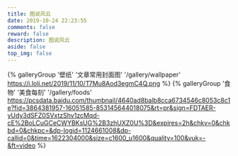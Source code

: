 ```yaml
---
title: 图说风云
date: 2019-10-24 22:23:55
comments: false
reward: false
description: 图说风云
aside: false
top_img: false
---
```


{% galleryGroup '壁纸' '文章常用封面图' '/gallery/wallpaper' https://i.loli.net/2019/11/10/T7Mu8Aod3egmC4Q.png %}
{% galleryGroup '食物' '美食每刻' '/gallery/foods' https://pcsdata.baidu.com/thumbnail/4640ad8balb8cca6734546c8053c8c1e?fid=3864381957-16051585-853145644018075&rt=pr&sign=FDTAER-yUdy3dSFZ0SVxtzShv1zcMqd-cE%2BoLCuGCeCWYBKsUG%2B3zhUXZ0U%3D&expires=2h&chkv=0&chkbd=0&chkpc=&dp-logid=1124661008&dp-callid=0&time=1622304000&size=c1600_u1600&quality=100&vuk=-&ft=video %}
